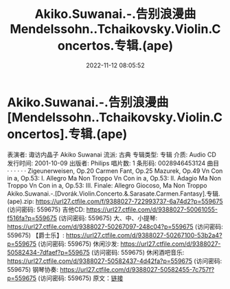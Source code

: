 ﻿---
title: Akiko.Suwanai.-.告别浪漫曲Mendelssohn..Tchaikovsky.Violin.Concertos.专辑.(ape)
date: 2022-11-12 08:05:52
categories: 古典音乐、新世纪、纯音雅乐
tags: 纯音雅乐
---
# Akiko.Suwanai.-.告别浪漫曲[Mendelssohn..Tchaikovsky.Violin.Concertos].专辑.(ape)

表演者: 诹访内晶子 Akiko Suwanai
流派: 古典
专辑类型: 专辑
介质: Audio CD
发行时间: 2001-10-09
出版者: Philips
唱片数: 1
条形码: 0028946453124
曲目
· · · · · ·
Zigeunerweisen, Op.20
Carmen Fant, Op.25
Mazurek, Op.49
Vn Con in a, Op.53: I. Allegro Ma Non Troppo
Vn Con in a, Op.53: II. Adagio Ma Non Troppo
Vn Con in a, Op.53: III. Finale: Allegro Giocoso, Ma Non
Troppo
Akiko.Suwanai.-.[Dvorák.Violin.Concerto.&.Sarasate.Carmen.Fantasy].专辑.(ape).zip:
https://url27.ctfile.com/f/9388027-722993737-6a74d2?p=559675
(访问密码: 559675)
吉他CD: https://url27.ctfile.com/d/9388027-50061055-f516fa?p=559675
(访问密码: 559675)
大、中、小提琴: https://url27.ctfile.com/d/9388027-50267097-248c04?p=559675
(访问密码: 559675)
【爵士乐】: https://url27.ctfile.com/d/9388027-50267100-53b2a4?p=559675
(访问密码: 559675)
休闲沙发: https://url27.ctfile.com/d/9388027-50582434-7dfaef?p=559675
(访问密码: 559675)
休闲酒吧音乐: https://url27.ctfile.com/d/9388027-50582437-4d42fa?p=559675
(访问密码: 559675)
钢琴协奏: https://url27.ctfile.com/d/9388027-50582455-7c757f?p=559675
(访问密码: 559675)
原文：[链接](https://blog.sina.com.cn/s/blog_1647c7e760103106i.html)